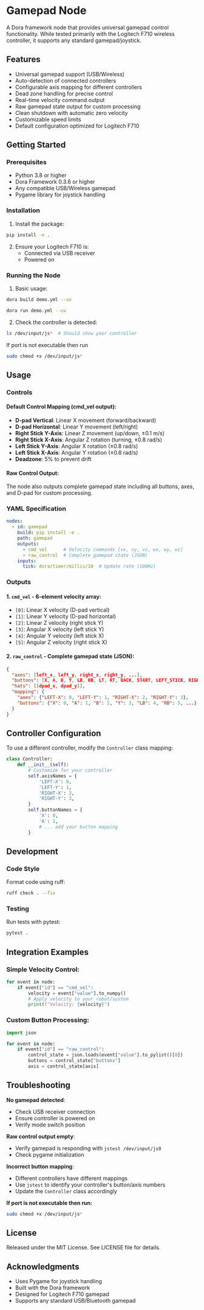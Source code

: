 # Gamepad Node

A Dora framework node that provides universal gamepad control functionality. While tested primarily with the Logitech F710 wireless controller, it supports any standard gamepad/joystick.

## Features

- Universal gamepad support (USB/Wireless)
- Auto-detection of connected controllers
- Configurable axis mapping for different controllers
- Dead zone handling for precise control
- Real-time velocity command output
- Raw gamepad state output for custom processing
- Clean shutdown with automatic zero velocity
- Customizable speed limits
- Default configuration optimized for Logitech F710

## Getting Started

### Prerequisites

- Python 3.8 or higher
- Dora Framework 0.3.6 or higher
- Any compatible USB/Wireless gamepad
- Pygame library for joystick handling

### Installation

1. Install the package:
```bash
pip install -e .
```

2. Ensure your Logitech F710 is:
   - Connected via USB receiver
   - Powered on

### Running the Node

1. Basic usage:
```bash
dora build demo.yml --uv

dora run demo.yml --uv
```

2. Check the controller is detected:
```bash
ls /dev/input/js*  # Should show your controller
```
If port is not executable then run
```bash
sudo chmod +x /dev/input/js*
```

## Usage

### Controls

#### Default Control Mapping (cmd_vel output):
- **D-pad Vertical**: Linear X movement (forward/backward)
- **D-pad Horizontal**: Linear Y movement (left/right)
- **Right Stick Y-Axis**: Linear Z movement (up/down, ±0.1 m/s)
- **Right Stick X-Axis**: Angular Z rotation (turning, ±0.8 rad/s)
- **Left Stick Y-Axis**: Angular X rotation (±0.8 rad/s)
- **Left Stick X-Axis**: Angular Y rotation (±0.8 rad/s)
- **Deadzone**: 5% to prevent drift

#### Raw Control Output:
The node also outputs complete gamepad state including all buttons, axes, and D-pad for custom processing.

### YAML Specification

```yaml
nodes:
  - id: gamepad
    build: pip install -e .
    path: gamepad
    outputs:
      - cmd_vel      # Velocity commands [vx, vy, vz, wx, wy, wz]
      - raw_control  # Complete gamepad state (JSON)
    inputs:
      tick: dora/timer/millis/10  # Update rate (100Hz)
```

### Outputs

#### 1. `cmd_vel` - 6-element velocity array:
- `[0]`: Linear X velocity (D-pad vertical)
- `[1]`: Linear Y velocity (D-pad horizontal)
- `[2]`: Linear Z velocity (right stick Y)
- `[3]`: Angular X velocity (left stick Y)
- `[4]`: Angular Y velocity (left stick X)
- `[5]`: Angular Z velocity (right stick X)

#### 2. `raw_control` - Complete gamepad state (JSON):
```json
{
  "axes": [left_x, left_y, right_x, right_y, ...],
  "buttons": [X, A, B, Y, LB, RB, LT, RT, BACK, START, LEFT_STICK, RIGHT_STICK],
  "hats": [[dpad_x, dpad_y]],
  "mapping": {
    "axes": {"LEFT-X": 0, "LEFT-Y": 1, "RIGHT-X": 2, "RIGHT-Y": 3},
    "buttons": {"X": 0, "A": 1, "B": 2, "Y": 3, "LB": 4, "RB": 5, ...}
  }
}
```

## Controller Configuration

To use a different controller, modify the `Controller` class mapping:

```python
class Controller:
    def __init__(self):
        # Customize for your controller
        self.axisNames = {
            'LEFT-X': 0,
            'LEFT-Y': 1,        
            'RIGHT-X': 2,
            'RIGHT-Y': 3,   
        }
        self.buttonNames = {
            'X': 0,
            'A': 1,
            # ... add your button mapping
        }
```

## Development

### Code Style

Format code using ruff:
```bash
ruff check . --fix
```

### Testing

Run tests with pytest:
```bash
pytest .
```

## Integration Examples

### Simple Velocity Control:
```python
for event in node:
    if event["id"] == "cmd_vel":
        velocity = event["value"].to_numpy()
        # Apply velocity to your robot/system
        print(f"Velocity: {velocity}")
```

### Custom Button Processing:
```python
import json

for event in node:
    if event["id"] == "raw_control":
        control_state = json.loads(event["value"].to_pylist()[0])
        buttons = control_state["buttons"]
        axis = control_state[axis]
```

## Troubleshooting

**No gamepad detected**: 
 - Check USB receiver connection
 - Ensure controller is powered on
 - Verify mode switch position


**Raw control output empty**:
 - Verify gamepad is responding with `jstest /dev/input/js0`
 - Check pygame initialization

**Incorrect button mapping**:
 - Different controllers have different mappings
 - Use `jstest` to identify your controller's button/axis numbers
 - Update the `Controller` class accordingly

**If port is not executable then run:**
```bash
sudo chmod +x /dev/input/js*
```

## License

Released under the MIT License. See LICENSE file for details.

## Acknowledgments

- Uses Pygame for joystick handling
- Built with the Dora framework
- Designed for Logitech F710 gamepad
- Supports any standard USB/Bluetooth gamepad
